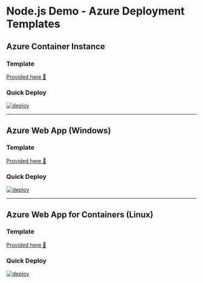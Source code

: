 # Node.js Demo - Azure Deployment Templates

## Azure Container Instance

### Template 
[Provided here &#128193;](container-instance/)

### Quick Deploy 

[![deploy](https://raw.githubusercontent.com/benc-uk/azure-arm/master/etc/azuredeploy-aci.png)](https://portal.azure.com/#create/Microsoft.Template/uri/https%3A%2F%2Fraw.githubusercontent.com%2Fbenc-uk%2Fnodejs-demoapp%2Fmaster%2Fazure-deploy%2Fcontainer-instance%2Fazuredeploy.json)  

---

## Azure Web App (Windows)

### Template 
[Provided here &#128193;](web-app/)

### Quick Deploy 

[![deploy](https://raw.githubusercontent.com/benc-uk/azure-arm/master/etc/azuredeploy-web.png)](https://portal.azure.com/#create/Microsoft.Template/uri/https%3A%2F%2Fraw.githubusercontent.com%2Fbenc-uk%2Fnodejs-demoapp%2Fmaster%2Fazure-deploy%2Fweb-app%2Fazuredeploy.json) 

---

## Azure Web App for Containers (Linux)

### Template 
[Provided here &#128193;](web-app-container/)

### Quick Deploy 

[![deploy](https://raw.githubusercontent.com/benc-uk/azure-arm/master/etc/azuredeploy-wafc.png)](https://portal.azure.com/#create/Microsoft.Template/uri/https%3A%2F%2Fraw.githubusercontent.com%2Fbenc-uk%2Fnodejs-demoapp%2Fmaster%2Fazure-deploy%2Fweb-app-container%2Fazuredeploy.json)  